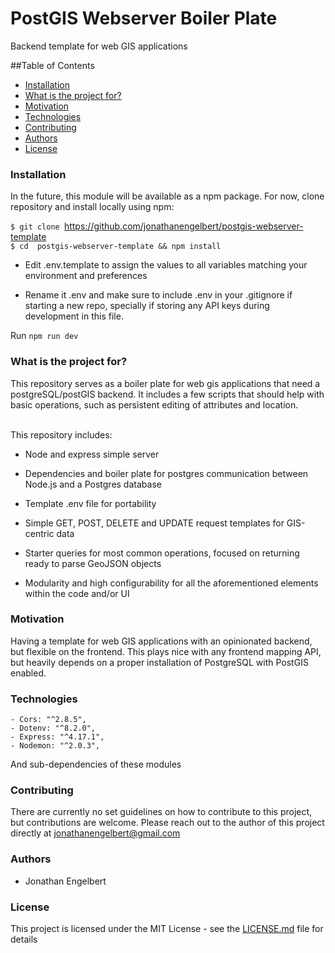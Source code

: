 # PostGIS Webserver Boiler Plate

Backend template for web GIS applications

##Table of Contents

* [Installation](#installation)
* [What is the project for?](#what-is-the-project-for)
* [Motivation](#motivation)
* [Technologies](#technologies)
* [Contributing](#contributing)
* [Authors](#authors)
* [License](#license)

### Installation

In the future, this module will be available as a npm package.
For now, clone repository and install locally using npm:

`$ git clone `https://github.com/jonathanengelbert/postgis-webserver-template
<br>
`$ cd  postgis-webserver-template && npm install`
<br>

- Edit .env.template to assign the values to all variables matching your
  environment and preferences

- Rename it .env and make sure to include .env in your .gitignore if starting a new repo,
specially if storing any API keys during development in this file.

Run `npm run dev`

### What is the project for?

This repository serves as a boiler plate for web gis applications that need a
postgreSQL/postGIS backend. It includes a few scripts that should help with
basic operations, such as persistent editing of attributes and location.

<br>
This repository includes:

* Node and express simple server

* Dependencies and boiler plate for postgres communication between Node.js and
  a Postgres database  

* Template .env file for portability

* Simple GET, POST, DELETE and UPDATE request templates for GIS-centric data

* Starter queries for most common operations, focused on returning ready to
  parse GeoJSON objects

* Modularity and high configurability for all the aforementioned elements within the code and/or UI


### Motivation

Having a template for web GIS applications with an opinionated backend, but
flexible on the frontend. This plays nice with any frontend mapping API, but
heavily depends on a proper installation of PostgreSQL with PostGIS enabled.

### Technologies 

    - Cors: "^2.8.5",
    - Dotenv: "^8.2.0",
    - Express: "^4.17.1",
    - Nodemon: "^2.0.3",

And sub-dependencies of these modules

### Contributing

There are currently no set guidelines on how to contribute to this project, but contributions are welcome.
Please reach out to the author of this project directly at <jonathanengelbert@gmail.com>

### Authors

* Jonathan Engelbert

### License

This project is licensed under the MIT License - see the [LICENSE.md](LICENSE.md) file for details

